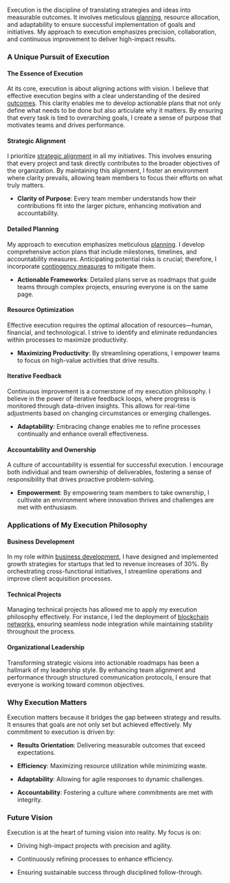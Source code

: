 Execution is the discipline of translating strategies and ideas into measurable outcomes. It involves meticulous [planning](/literary_products/joes_notes/PLANNING.md), resource allocation, and adaptability to ensure successful implementation of goals and initiatives. My approach to execution emphasizes precision, collaboration, and continuous improvement to deliver high-impact results.

### A Unique Pursuit of Execution

#### The Essence of Execution
At its core, execution is about aligning actions with vision. I believe that effective execution begins with a clear understanding of the desired [outcomes](/literary_products/joes_notes/OUTCOMES.md). This clarity enables me to develop actionable plans that not only define what needs to be done but also articulate why it matters. By ensuring that every task is tied to overarching goals, I create a sense of purpose that motivates teams and drives performance.

#### Strategic Alignment
I prioritize [strategic alignment](/literary_products/joes_notes/STRATEGIC_ALIGNMENT.md) in all my initiatives. This involves ensuring that every project and task directly contributes to the broader objectives of the organization. By maintaining this alignment, I foster an environment where clarity prevails, allowing team members to focus their efforts on what truly matters.

- **Clarity of Purpose**: Every team member understands how their contributions fit into the larger picture, enhancing motivation and accountability.

#### Detailed Planning
My approach to execution emphasizes meticulous [planning](/literary_products/joes_notes/PLANNING.md). I develop comprehensive action plans that include milestones, timelines, and accountability measures. Anticipating potential risks is crucial; therefore, I incorporate [contingency measures](/literary_products/joes_notes/CONTINGENCY_PLANS.md) to mitigate them.

- **Actionable Frameworks**: Detailed plans serve as roadmaps that guide teams through complex projects, ensuring everyone is on the same page.

#### Resource Optimization
Effective execution requires the optimal allocation of resources—human, financial, and technological. I strive to identify and eliminate redundancies within processes to maximize productivity.

- **Maximizing Productivity**: By streamlining operations, I empower teams to focus on high-value activities that drive results.

#### Iterative Feedback
Continuous improvement is a cornerstone of my execution philosophy. I believe in the power of iterative feedback loops, where progress is monitored through data-driven insights. This allows for real-time adjustments based on changing circumstances or emerging challenges.

- **Adaptability**: Embracing change enables me to refine processes continually and enhance overall effectiveness.

#### Accountability and Ownership
A culture of accountability is essential for successful execution. I encourage both individual and team ownership of deliverables, fostering a sense of responsibility that drives proactive problem-solving.

- **Empowerment**: By empowering team members to take ownership, I cultivate an environment where innovation thrives and challenges are met with enthusiasm.

### Applications of My Execution Philosophy

#### Business Development
In my role within [business development](/literary_products/joes_notes/BUSINESS_DEVELOPMENT.md), I have designed and implemented growth strategies for startups that led to revenue increases of 30%. By orchestrating cross-functional initiatives, I streamline operations and improve client acquisition processes.

#### Technical Projects
Managing technical projects has allowed me to apply my execution philosophy effectively. For instance, I led the deployment of [blockchain networks](/literary_products/joes_notes/BLOCKCHAIN_EXPERIENCE.md), ensuring seamless node integration while maintaining stability throughout the process.

#### Organizational Leadership
Transforming strategic visions into actionable roadmaps has been a hallmark of my leadership style. By enhancing team alignment and performance through structured communication protocols, I ensure that everyone is working toward common objectives.

### Why Execution Matters
Execution matters because it bridges the gap between strategy and results. It ensures that goals are not only set but achieved effectively. My commitment to execution is driven by:

- **Results Orientation**: Delivering measurable outcomes that exceed expectations.
  
- **Efficiency**: Maximizing resource utilization while minimizing waste.
  
- **Adaptability**: Allowing for agile responses to dynamic challenges.
  
- **Accountability**: Fostering a culture where commitments are met with integrity.

### Future Vision
Execution is at the heart of turning vision into reality. My focus is on:

- Driving high-impact projects with precision and agility.
  
- Continuously refining processes to enhance efficiency.
  
- Ensuring sustainable success through disciplined follow-through.